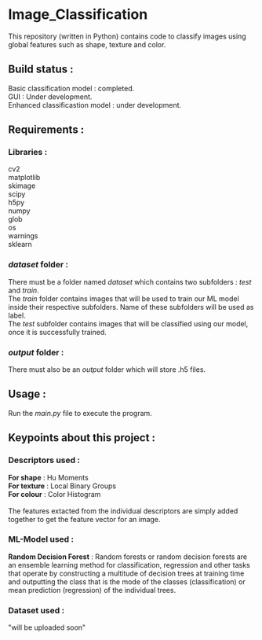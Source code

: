 # Image_Classification
This repository (written in Python) contains code to classify images using global features such as shape, texture and color.</br>

## Build status : 
Basic classification model : completed.</br>
GUI : Under development.</br>
Enhanced classificastion model : under development.</br>

## Requirements :
### Libraries :
 cv2</br>
 matplotlib</br>
 skimage</br>
 scipy</br>
 h5py</br>
 numpy</br>
 glob</br>
 os</br>
 warnings</br>
 sklearn</br>

### *dataset* folder : 
There must be a folder named *dataset* which contains two subfolders : *test* and *train*.</br>
The *train* folder contains images that will be used to train our ML model inside their respective subfolders. Name of these subfolders will be used as label.</br>
The *test* subfolder contains images that will be classified using our model, once it is successfully trained.</br>

### *output* folder : 
There must also be an *output* folder which will store .h5 files.</br>

## Usage :
Run the *main.py* file to execute the program.</br>
  
## Keypoints about this project :
### Descriptors used :
  **For shape** :  Hu Moments</br>
  **For texture** : Local Binary Groups</br>
  **For colour** : Color Histogram</br>
  </br>
  The features extacted from the individual descriptors are simply added together to get the feature vector for an image.</br>
 
###  ML-Model used : 
**Random Decision Forest** : Random forests or random decision forests are an ensemble learning method for classification, regression and other tasks that operate by constructing a multitude of decision trees at training time and outputting the class that is the mode of the classes (classification) or mean prediction (regression) of the individual trees.</br>
   
### Dataset used : 
"will be uploaded soon"</br>

